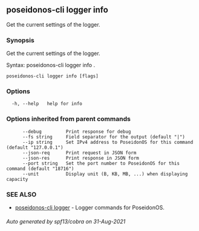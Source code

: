 ## poseidonos-cli logger info

Get the current settings of the logger.

### Synopsis

Get the current settings of the logger.

Syntax:
	poseidonos-cli logger info .
          

```
poseidonos-cli logger info [flags]
```

### Options

```
  -h, --help   help for info
```

### Options inherited from parent commands

```
      --debug         Print response for debug
      --fs string     Field separator for the output (default "|")
      --ip string     Set IPv4 address to PoseidonOS for this command (default "127.0.0.1")
      --json-req      Print request in JSON form
      --json-res      Print response in JSON form
      --port string   Set the port number to PoseidonOS for this command (default "18716")
      --unit          Display unit (B, KB, MB, ...) when displaying capacity
```

### SEE ALSO

* [poseidonos-cli logger](poseidonos-cli_logger.md)	 - Logger commands for PoseidonOS.

###### Auto generated by spf13/cobra on 31-Aug-2021
